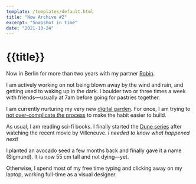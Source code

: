 ```yaml
---
template: /templates/default.html
title: "Now Archive #2"
excerpt: "Snapshot in time"
date: "2021-10-24"
---
```


# {{title}}

Now in Berlin for more than two years with my partner [Robin](https://robinmetral.com/).

I am actively working on not being blown away by the wind and rain, and getting used to waking up in the dark. I boulder two or three times a week with friends—usually at 7am before going for pastries together.

I am currently nurturing my very new [digital garden](https://garden.clarale.com/). For once, I am trying to [not over-complicate the process](/posts/gardening/) to make the habit easier to build.

As usual, I am reading sci-fi books. I finally started the [Dune series](https://openlibrary.org/works/OL893415W/Dune/) after watching the recent movie by Villeneuve. _I needed to know what happened next!_

I planted an avocado seed a few months back and finally gave it a name (Sigmund). It is now 55 cm tall and not dying—yet.

Otherwise, I spend most of my free time typing and clicking away on my laptop, working full-time as a visual designer.
